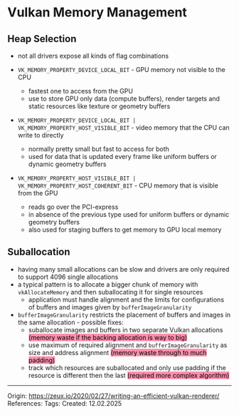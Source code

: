 # Vulkan Memory Management

## Heap Selection

- not all drivers expose all kinds of flag combinations

- `VK_MEMORY_PROPERTY_DEVICE_LOCAL_BIT` - GPU memory not visible to the CPU
	- fastest one to access from the GPU
	- use to store GPU only data (compute buffers), render targets and static resources like texture or geometry buffers
- `VK_MEMORY_PROPERTY_DEVICE_LOCAL_BIT | VK_MEMORY_PROPERTY_HOST_VISIBLE_BIT` - video memory that the CPU can write to directly
	- normally pretty small but fast to access for both
	- used for data that is updated every frame like uniform buffers or dynamic geometry buffers
- `VK_MEMORY_PROPERTY_HOST_VISIBLE_BIT | VK_MEMORY_PROPERTY_HOST_COHERENT_BIT` - CPU memory that is visible from the GPU
	- reads go over the PCI-express
	- in absence of the previous type used for uniform buffers or dynamic geometry buffers
	- also used for staging buffers to get memory to GPU local memory

## Suballocation

- having many small allocations can be slow and drivers are only required to support 4096 single allocations
- a typical pattern is to allocate a bigger chunk of memory with `vkAllocateMemory` and then suballocating it for single resources
	- application must handle alignment and the limits for configurations of buffers and images given by `bufferImageGranularity`
- `bufferImageGranularity` restricts the placement of buffers and images in the same allocation - possible fixes:
	- suballocate images and buffers in two separate Vulkan allocations <mark style="background: #FF5582A6;">(memory waste if the backing allocation is way to big)</mark>
	- use maximum of required alignment and `bufferImageGranularity` as size and address alignment <mark style="background: #FF5582A6;">(memory waste through to much padding)</mark>
	- track which resources are suballocated and only use padding if the resource is different then the last <mark style="background: #FF5582A6;">(required more complex algorithm)</mark>

---

Origin: https://zeux.io/2020/02/27/writing-an-efficient-vulkan-renderer/
References: 
Tags: 
Created: 12.02.2025

